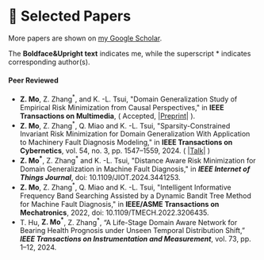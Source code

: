 
# 📄 Selected Papers

More papers are shown on [my Google Scholar](https://scholar.google.com/citations?user=SCHOLAR_ID&user=RsGM6Z0AAAAJ).

The **Boldface&Upright text** indicates me, 
while the superscript * indicates corresponding author(s).

#### Peer Reviewed
- **Z. Mo**, Z. Zhang<sup>*</sup>, and K. -L. Tsui, "Domain Generalization Study of Empirical 
   Risk Minimization from Causal Perspectives," in **IEEE Transactions on Multimedia**, 
   ( Accepted, |[Preprint](https://www.researchgate.net/publication/385903122_Domain_Generalization_Study_of_Empirical_Risk_Minimization_from_Causal_Perspectives#fullTextFileContent)| ).
- **Z. Mo**, Z. Zhang<sup>*</sup>, Q. Miao and K. -L. Tsui, "Sparsity-Constrained Invariant Risk
   Minimization for Domain Generalization With Application to Machinery Fault 
   Diagnosis Modeling," in **IEEE Transactions on Cybernetics**, 
   vol. 54, no. 3, pp. 1547–1559, 2024. ( |[Talk](https://www.bilibili.com/video/BV1fd4y1b77i/?spm_id_from=333.1007.top_right_bar_window_history.content.click&vd_source=7ec78d4a4fb9dcc467238e0b1dcb2ca9)| )
- **Z. Mo<sup>*</sup>**, Z. Zhang<sup>*</sup> and K. -L. Tsui, "Distance Aware Risk Minimization for Domain 
  Generalization in Machine Fault Diagnosis," in **_IEEE Internet of Things Journal_**, 
  doi: 10.1109/JIOT.2024.3441253.
- **Z. Mo**, Z. Zhang<sup>*</sup>, Q. Miao and K. -L. Tsui, "Intelligent Informative 
   Frequency Band Searching Assisted by a Dynamic Bandit Tree Method 
   for Machine Fault Diagnosis," in **IEEE/ASME Transactions on Mechatronics**, 
   2022, doi: 10.1109/TMECH.2022.3206435.
- T. Hu, **Z. Mo<sup>*</sup>**, Z. Zhang<sup>*</sup>, “A Life-Stage Domain Aware Network for Bearing 
  Health Prognosis under Unseen Temporal Distribution Shift,” **_IEEE Transactions
  on Instrumentation and Measurement_**, vol. 73, pp. 1–12, 2024.